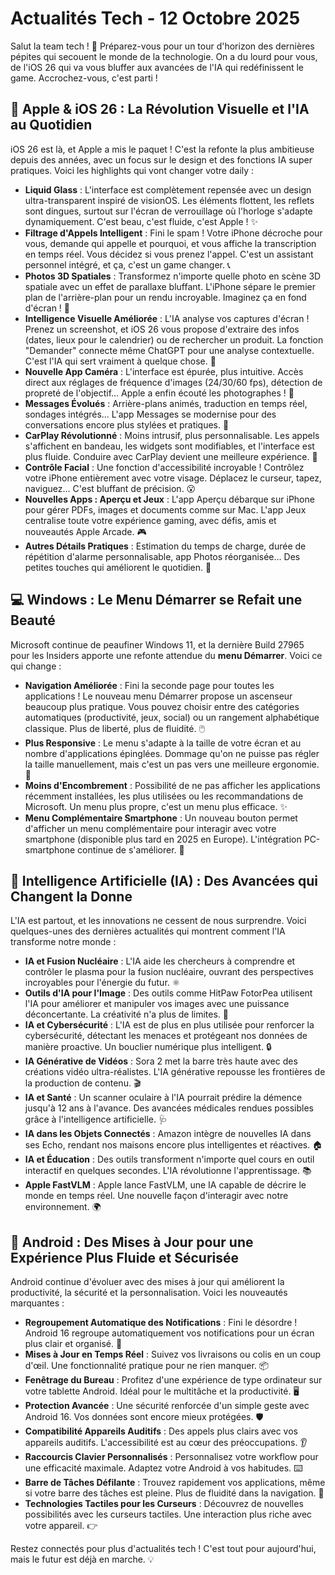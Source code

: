 # Actualités Tech - 12 Octobre 2025

Salut la team tech ! 🚀 Préparez-vous pour un tour d'horizon des dernières pépites qui secouent le monde de la technologie. On a du lourd pour vous, de l'iOS 26 qui va vous bluffer aux avancées de l'IA qui redéfinissent le game. Accrochez-vous, c'est parti !

## 🍎 Apple & iOS 26 : La Révolution Visuelle et l'IA au Quotidien

iOS 26 est là, et Apple a mis le paquet ! C'est la refonte la plus ambitieuse depuis des années, avec un focus sur le design et des fonctions IA super pratiques. Voici les highlights qui vont changer votre daily :

*   **Liquid Glass** : L'interface est complètement repensée avec un design ultra-transparent inspiré de visionOS. Les éléments flottent, les reflets sont dingues, surtout sur l'écran de verrouillage où l'horloge s'adapte dynamiquement. C'est beau, c'est fluide, c'est Apple ! ✨
*   **Filtrage d'Appels Intelligent** : Fini le spam ! Votre iPhone décroche pour vous, demande qui appelle et pourquoi, et vous affiche la transcription en temps réel. Vous décidez si vous prenez l'appel. C'est un assistant personnel intégré, et ça, c'est un game changer. 📞
*   **Photos 3D Spatiales** : Transformez n'importe quelle photo en scène 3D spatiale avec un effet de parallaxe bluffant. L'iPhone sépare le premier plan de l'arrière-plan pour un rendu incroyable. Imaginez ça en fond d'écran ! 📸
*   **Intelligence Visuelle Améliorée** : L'IA analyse vos captures d'écran ! Prenez un screenshot, et iOS 26 vous propose d'extraire des infos (dates, lieux pour le calendrier) ou de rechercher un produit. La fonction "Demander" connecte même ChatGPT pour une analyse contextuelle. C'est l'IA qui sert vraiment à quelque chose. 🧠
*   **Nouvelle App Caméra** : L'interface est épurée, plus intuitive. Accès direct aux réglages de fréquence d'images (24/30/60 fps), détection de propreté de l'objectif... Apple a enfin écouté les photographes ! 🤳
*   **Messages Évolués** : Arrière-plans animés, traduction en temps réel, sondages intégrés... L'app Messages se modernise pour des conversations encore plus stylées et pratiques. 💬
*   **CarPlay Révolutionné** : Moins intrusif, plus personnalisable. Les appels s'affichent en bandeau, les widgets sont modifiables, et l'interface est plus fluide. Conduire avec CarPlay devient une meilleure expérience. 🚗
*   **Contrôle Facial** : Une fonction d'accessibilité incroyable ! Contrôlez votre iPhone entièrement avec votre visage. Déplacez le curseur, tapez, naviguez... C'est bluffant de précision. 😮
*   **Nouvelles Apps : Aperçu et Jeux** : L'app Aperçu débarque sur iPhone pour gérer PDFs, images et documents comme sur Mac. L'app Jeux centralise toute votre expérience gaming, avec défis, amis et nouveautés Apple Arcade. 🎮
*   **Autres Détails Pratiques** : Estimation du temps de charge, durée de répétition d'alarme personnalisable, app Photos réorganisée... Des petites touches qui améliorent le quotidien. 🔋

## 💻 Windows : Le Menu Démarrer se Refait une Beauté

Microsoft continue de peaufiner Windows 11, et la dernière Build 27965 pour les Insiders apporte une refonte attendue du **menu Démarrer**. Voici ce qui change :

*   **Navigation Améliorée** : Fini la seconde page pour toutes les applications ! Le nouveau menu Démarrer propose un ascenseur beaucoup plus pratique. Vous pouvez choisir entre des catégories automatiques (productivité, jeux, social) ou un rangement alphabétique classique. Plus de liberté, plus de fluidité. 🖱️
*   **Plus Responsive** : Le menu s'adapte à la taille de votre écran et au nombre d'applications épinglées. Dommage qu'on ne puisse pas régler la taille manuellement, mais c'est un pas vers une meilleure ergonomie. 📏
*   **Moins d'Encombrement** : Possibilité de ne pas afficher les applications récemment installées, les plus utilisées ou les recommandations de Microsoft. Un menu plus propre, c'est un menu plus efficace. ✨
*   **Menu Complémentaire Smartphone** : Un nouveau bouton permet d'afficher un menu complémentaire pour interagir avec votre smartphone (disponible plus tard en 2025 en Europe). L'intégration PC-smartphone continue de s'améliorer. 📱

## 🤖 Intelligence Artificielle (IA) : Des Avancées qui Changent la Donne

L'IA est partout, et les innovations ne cessent de nous surprendre. Voici quelques-unes des dernières actualités qui montrent comment l'IA transforme notre monde :

*   **IA et Fusion Nucléaire** : L'IA aide les chercheurs à comprendre et contrôler le plasma pour la fusion nucléaire, ouvrant des perspectives incroyables pour l'énergie du futur. ⚛️
*   **Outils d'IA pour l'Image** : Des outils comme HitPaw FotorPea utilisent l'IA pour améliorer et manipuler vos images avec une puissance déconcertante. La créativité n'a plus de limites. 🎨
*   **IA et Cybersécurité** : L'IA est de plus en plus utilisée pour renforcer la cybersécurité, détectant les menaces et protégeant nos données de manière proactive. Un bouclier numérique plus intelligent. 🔒
*   **IA Générative de Vidéos** : Sora 2 met la barre très haute avec des créations vidéo ultra-réalistes. L'IA générative repousse les frontières de la production de contenu. 🎬
*   **IA et Santé** : Un scanner oculaire à l'IA pourrait prédire la démence jusqu'à 12 ans à l'avance. Des avancées médicales rendues possibles grâce à l'intelligence artificielle. 🩺
*   **IA dans les Objets Connectés** : Amazon intègre de nouvelles IA dans ses Echo, rendant nos maisons encore plus intelligentes et réactives. 🏠
*   **IA et Éducation** : Des outils transforment n'importe quel cours en outil interactif en quelques secondes. L'IA révolutionne l'apprentissage. 📚
*   **Apple FastVLM** : Apple lance FastVLM, une IA capable de décrire le monde en temps réel. Une nouvelle façon d'interagir avec notre environnement. 🌍

## 🤖 Android : Des Mises à Jour pour une Expérience Plus Fluide et Sécurisée

Android continue d'évoluer avec des mises à jour qui améliorent la productivité, la sécurité et la personnalisation. Voici les nouveautés marquantes :

*   **Regroupement Automatique des Notifications** : Fini le désordre ! Android 16 regroupe automatiquement vos notifications pour un écran plus clair et organisé. 🔔
*   **Mises à Jour en Temps Réel** : Suivez vos livraisons ou colis en un coup d'œil. Une fonctionnalité pratique pour ne rien manquer. 📦
*   **Fenêtrage du Bureau** : Profitez d'une expérience de type ordinateur sur votre tablette Android. Idéal pour le multitâche et la productivité. 🖥️
*   **Protection Avancée** : Une sécurité renforcée d'un simple geste avec Android 16. Vos données sont encore mieux protégées. 🛡️
*   **Compatibilité Appareils Auditifs** : Des appels plus clairs avec vos appareils auditifs. L'accessibilité est au cœur des préoccupations. 👂
*   **Raccourcis Clavier Personnalisés** : Personnalisez votre workflow pour une efficacité maximale. Adaptez votre Android à vos habitudes. ⌨️
*   **Barre de Tâches Défilante** : Trouvez rapidement vos applications, même si votre barre des tâches est pleine. Plus de fluidité dans la navigation. 🚀
*   **Technologies Tactiles pour les Curseurs** : Découvrez de nouvelles possibilités avec les curseurs tactiles. Une interaction plus riche avec votre appareil. 👉

Restez connectés pour plus d'actualités tech ! C'est tout pour aujourd'hui, mais le futur est déjà en marche. 💡

